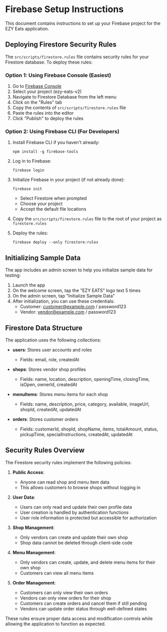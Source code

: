# Firebase Setup Instructions

This document contains instructions to set up your Firebase project for the EZY Eats application.

## Deploying Firestore Security Rules

The `src/scripts/firestore.rules` file contains security rules for your Firestore database. To deploy these rules:

### Option 1: Using Firebase Console (Easiest)

1. Go to [Firebase Console](https://console.firebase.google.com/)
2. Select your project (ezy-eats-v2)
3. Navigate to Firestore Database from the left menu
4. Click on the "Rules" tab
5. Copy the contents of `src/scripts/firestore.rules` file
6. Paste the rules into the editor
7. Click "Publish" to deploy the rules

### Option 2: Using Firebase CLI (For Developers)

1. Install Firebase CLI if you haven't already:
   ```
   npm install -g firebase-tools
   ```

2. Log in to Firebase:
   ```
   firebase login
   ```

3. Initialize Firebase in your project (if not already done):
   ```
   firebase init
   ```
   - Select Firestore when prompted
   - Choose your project
   - Accept the default file locations

4. Copy the `src/scripts/firestore.rules` file to the root of your project as `firestore.rules`

5. Deploy the rules:
   ```
   firebase deploy --only firestore:rules
   ```

## Initializing Sample Data

The app includes an admin screen to help you initialize sample data for testing:

1. Launch the app
2. On the welcome screen, tap the "EZY EATS" logo text 5 times
3. On the admin screen, tap "Initialize Sample Data"
4. After initialization, you can use these credentials:
   - Customer: customer@example.com / password123
   - Vendor: vendor@example.com / password123

## Firestore Data Structure

The application uses the following collections:

- **users**: Stores user accounts and roles
  - Fields: email, role, createdAt

- **shops**: Stores vendor shop profiles
  - Fields: name, location, description, openingTime, closingTime, isOpen, ownerId, createdAt

- **menuItems**: Stores menu items for each shop
  - Fields: name, description, price, category, available, imageUrl, shopId, createdAt, updatedAt

- **orders**: Stores customer orders
  - Fields: customerId, shopId, shopName, items, totalAmount, status, pickupTime, specialInstructions, createdAt, updatedAt

## Security Rules Overview

The Firestore security rules implement the following policies:

1. **Public Access**:
   - Anyone can read shop and menu item data
   - This allows customers to browse shops without logging in

2. **User Data**:
   - Users can only read and update their own profile data
   - User creation is handled by authentication functions
   - User role information is protected but accessible for authorization

3. **Shop Management**:
   - Only vendors can create and update their own shop
   - Shop data cannot be deleted through client-side code

4. **Menu Management**:
   - Only vendors can create, update, and delete menu items for their own shop
   - Customers can view all menu items

5. **Order Management**:
   - Customers can only view their own orders
   - Vendors can only view orders for their shop
   - Customers can create orders and cancel them if still pending
   - Vendors can update order status through well-defined states

These rules ensure proper data access and modification controls while allowing the application to function as expected. 
